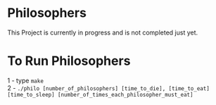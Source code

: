 # Philosophers

This Project is currently in progress and is not completed just yet. 

# To Run Philosophers

1 - type `make` <br>
2 - `./philo [number_of_philosophers] [time_to_die], [time_to_eat] [time_to_sleep] [number_of_times_each_philosopher_must_eat]`
